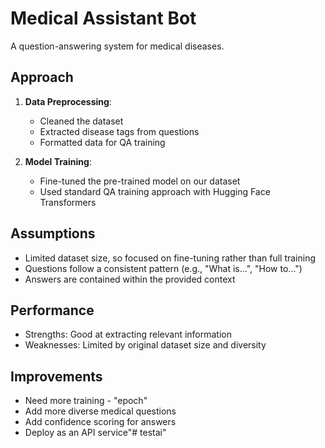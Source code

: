 # Medical Assistant Bot

A question-answering system for medical diseases.

## Approach

1. **Data Preprocessing**: 
   - Cleaned the dataset
   - Extracted disease tags from questions
   - Formatted data for QA training

2. **Model Training**:
   - Fine-tuned the pre-trained model on our dataset
   - Used standard QA training approach with Hugging Face Transformers

## Assumptions

- Limited dataset size, so focused on fine-tuning rather than full training
- Questions follow a consistent pattern (e.g., "What is...", "How to...")
- Answers are contained within the provided context

## Performance

- Strengths: Good at extracting relevant information
- Weaknesses: Limited by original dataset size and diversity

## Improvements

- Need more training - "epoch"
- Add more diverse medical questions
- Add confidence scoring for answers
- Deploy as an API service"# testai" 
